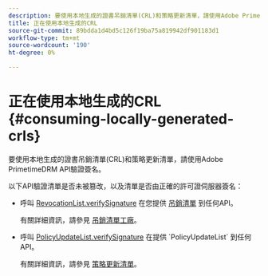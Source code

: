 ```yaml
---
description: 要使用本地生成的證書吊銷清單(CRL)和策略更新清單，請使用Adobe PrimetimeDRM API驗證簽名。
title: 正在使用本地生成的CRL
source-git-commit: 89bdda1d4bd5c126f19ba75a819942df901183d1
workflow-type: tm+mt
source-wordcount: '190'
ht-degree: 0%

---
```



# 正在使用本地生成的CRL {#consuming-locally-generated-crls}

要使用本地生成的證書吊銷清單(CRL)和策略更新清單，請使用Adobe PrimetimeDRM API驗證簽名。

以下API驗證清單是否未被篡改，以及清單是否由正確的許可證伺服器簽名：

* 呼叫 [RevocationList.verifySignature](https://help.adobe.com/en_US/primetime/api/drm-apis/server/javadocs-flashaccess-pro/com/adobe/flashaccess/sdk/revocation/RevocationList.html#verifySignature(java.security.cert.X509Certificate)) 在您提供 [吊銷清單](https://help.adobe.com/en_US/primetime/api/drm-apis/server/javadocs-flashaccess-pro/com/adobe/flashaccess/sdk/revocation/RevocationList.html) 到任何API。

   有關詳細資訊，請參見 [吊銷清單工廠](https://help.adobe.com/en_US/primetime/api/drm-apis/server/javadocs-flashaccess-pro/com/adobe/flashaccess/sdk/revocation/RevocationListFactory.html)。

* 呼叫 [PolicyUpdateList.verifySignature](https://help.adobe.com/en_US/primetime/api/drm-apis/server/javadocs-flashaccess-pro/com/adobe/flashaccess/sdk/policyupdate/PolicyUpdateList.html#verifySignature(java.security.cert.X509Certificate)) 在提供 `PolicyUpdateList` 到任何API。

   有關詳細資訊，請參見 [策略更新清單](https://help.adobe.com/en_US/primetime/api/drm-apis/server/javadocs-flashaccess-pro/com/adobe/flashaccess/sdk/policyupdate/PolicyUpdateList.html)。

